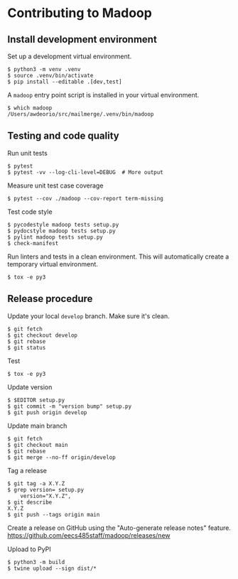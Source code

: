 Contributing to Madoop
======================

## Install development environment
Set up a development virtual environment.
```console
$ python3 -m venv .venv
$ source .venv/bin/activate
$ pip install --editable .[dev,test]
```

A `madoop` entry point script is installed in your virtual environment.
```console
$ which madoop
/Users/awdeorio/src/mailmerge/.venv/bin/madoop
```

## Testing and code quality
Run unit tests
```console
$ pytest
$ pytest -vv --log-cli-level=DEBUG  # More output
```

Measure unit test case coverage
```console
$ pytest --cov ./madoop --cov-report term-missing
```

Test code style
```console
$ pycodestyle madoop tests setup.py
$ pydocstyle madoop tests setup.py
$ pylint madoop tests setup.py
$ check-manifest
```

Run linters and tests in a clean environment.  This will automatically create a temporary virtual environment.
```console
$ tox -e py3
```

## Release procedure
Update your local `develop` branch.  Make sure it's clean.
```console
$ git fetch
$ git checkout develop
$ git rebase
$ git status
```

Test
```console
$ tox -e py3
```

Update version
```console
$ $EDITOR setup.py
$ git commit -m "version bump" setup.py
$ git push origin develop
```

Update main branch
```console
$ git fetch
$ git checkout main
$ git rebase
$ git merge --no-ff origin/develop
```

Tag a release
```console
$ git tag -a X.Y.Z
$ grep version= setup.py
    version="X.Y.Z",
$ git describe
X.Y.Z
$ git push --tags origin main
```

Create a release on GitHub using the "Auto-generate release notes" feature. https://github.com/eecs485staff/madoop/releases/new

Upload to PyPI
```console
$ python3 -m build
$ twine upload --sign dist/*
```
